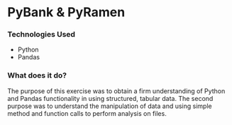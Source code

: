# PyBank & PyRamen

### Technologies Used
* Python 
* Pandas

### What does it do?
The purpose of this exercise was to obtain a firm understanding of Python and Pandas functionality in using structured, tabular data. The second purpose was to understand the manipulation of data and using simple method and function calls to perform analysis on files.
